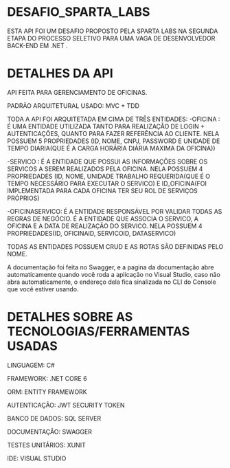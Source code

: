 # DESAFIO_SPARTA_LABS

ESTA API FOI UM DESAFIO PROPOSTO PELA SPARTA LABS NA SEGUNDA ETAPA DO PROCESSO SELETIVO PARA UMA VAGA DE DESENVOLVEDOR BACK-END EM .NET .


# DETALHES DA API

API FEITA PARA GERENCIAMENTO DE OFICINAS.

PADRÃO ARQUITETURAL USADO: MVC + TDD

TODA A API FOI ARQUITETADA EM CIMA DE TRÊS ENTIDADES:
-OFICINA : É UMA ENTIDADE UTILIZADA TANTO PARA REALIZAÇÃO DE LOGIN + AUTENTICAÇÕES, QUANTO PARA FAZER REFERÊNCIA AO CLIENTE.
           NELA POSSUEM 5 PROPRIEDADES (ID, NOME, CNPJ, PASSWORD E UNIDADE DE TEMPO DIARIA(QUE É A CARGA HORÁRIA DIÁRIA MAXIMA DA OFICINA))
           
-SERVICO : É A ENTIDADE QUE POSSUI AS INFORMAÇÕES SOBRE OS SERVICOS A SEREM REALIZADOS PELA OFICINA.
           NELA POSSUEM 4 PROPRIEDADES (ID, NOME, UNIDADE TRABALHO REQUERIDA(QUE É O TEMPO NECESSÁRIO PARA EXECUTAR O SERVICO) E ID_OFICINA(FOI IMPLEMENTADA PARA CADA OFICINA TER SEU ROL DE SERVIÇOS PRÓPRIOS)

-OFICINASERVICO: É A ENTIDADE RESPONSÁVEL POR VALIDAR TODAS AS REGRAS DE NEGÓCIO. 
                 É A ENTIDADE QUE ASSOCIA O SERVICO, A OFICINA E A DATA DE REALIZAÇÃO DO SERVICO.
                 NELA POSSUEM 4 PROPRIEDADES(ID, OFICINAID, SERVICOID, DATASERVICO)
                 
 TODAS AS ENTIDADES POSSUEM CRUD E AS ROTAS SÃO DEFINIDAS PELO NOME.
 
A documentação foi feita no Swagger, e a pagina da documentação abre automaticamente quando você roda a aplicação no Visual Studio,
caso não abra automaticamente, o endereço dela fica sinalizada no CLI do Console que você estiver usando.

                 
# DETALHES SOBRE AS TECNOLOGIAS/FERRAMENTAS USADAS

LINGUAGEM:        C#

FRAMEWORK:        .NET CORE 6

ORM:              ENTITY FRAMEWORK

AUTENTICAÇÃO:     JWT SECURITY TOKEN

BANCO DE DADOS:   SQL SERVER

DOCUMENTAÇÃO:     SWAGGER

TESTES UNITÁRIOS: XUNIT

IDE:              VISUAL STUDIO
